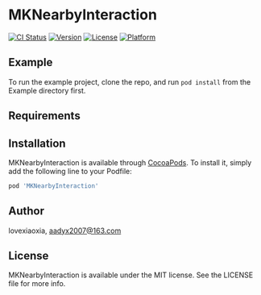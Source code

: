 # MKNearbyInteraction

[![CI Status](https://img.shields.io/travis/lovexiaoxia/MKNearbyInteraction.svg?style=flat)](https://travis-ci.org/lovexiaoxia/MKNearbyInteraction)
[![Version](https://img.shields.io/cocoapods/v/MKNearbyInteraction.svg?style=flat)](https://cocoapods.org/pods/MKNearbyInteraction)
[![License](https://img.shields.io/cocoapods/l/MKNearbyInteraction.svg?style=flat)](https://cocoapods.org/pods/MKNearbyInteraction)
[![Platform](https://img.shields.io/cocoapods/p/MKNearbyInteraction.svg?style=flat)](https://cocoapods.org/pods/MKNearbyInteraction)

## Example

To run the example project, clone the repo, and run `pod install` from the Example directory first.

## Requirements

## Installation

MKNearbyInteraction is available through [CocoaPods](https://cocoapods.org). To install
it, simply add the following line to your Podfile:

```ruby
pod 'MKNearbyInteraction'
```

## Author

lovexiaoxia, aadyx2007@163.com

## License

MKNearbyInteraction is available under the MIT license. See the LICENSE file for more info.
